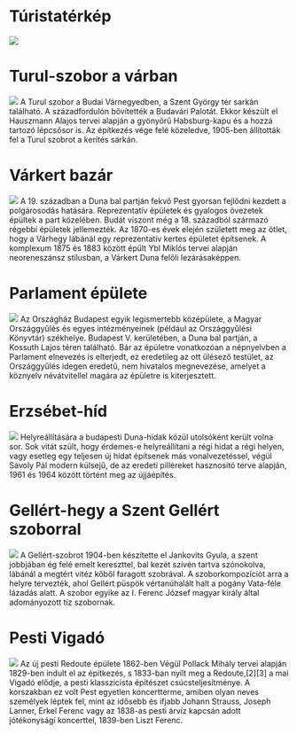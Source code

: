 # Túristatérkép
![](https://github.com/TormaAlex/Kolodko/blob/main/download.jpg?raw=true)
# Turul-szobor a várban
![](https://github.com/TormaAlex/Kolodko/blob/main/2aaa1abc-c9ae-4aac-9b8f-261ebc58580a.jpg?raw=true)
A Turul szobor a Budai Várnegyedben, a Szent György tér sarkán található. A századfordulón bővítették a Budavári Palotát. Ekkor készült el Hauszmann Alajos tervei alapján a gyönyörű Habsburg-kapu és a hozzá tartozó lépcsősor is. Az építkezés vége felé közeledve, 1905-ben állították fel a Turul szobrot a kerítés sarkán.
# Várkert bazár
![](https://github.com/TormaAlex/Kolodko/blob/main/71a95380-6fd0-4495-a5a7-9d3aab8374ad.jpg?raw=true)
A 19. században a Duna bal partján fekvő Pest gyorsan fejlődni kezdett a polgárosodás hatására. Reprezentatív épületek és gyalogos övezetek épültek a part közelében. Budát viszont még a 18. századból származó régebbi épületek jellemezték. Az 1870-es évek elején született meg az ötlet, hogy a Várhegy lábánál egy reprezentatív kertes épületet építsenek. A komplexum 1875 és 1883 között épült Ybl Miklós tervei alapján neoreneszánsz stílusban, a Várkert Duna felőli lezárásaképpen.
# Parlament épülete
![](https://github.com/TormaAlex/Kolodko/blob/main/7d595669-c485-49ea-a648-43387d49a9b9.jpg?raw=true)
Az Országház Budapest egyik legismertebb középülete, a Magyar Országgyűlés és egyes intézményeinek (például az Országgyűlési Könyvtár) székhelye. Budapest V. kerületében, a Duna bal partján, a Kossuth Lajos téren található. Bár az épületre vonatkozóan a népnyelvben a Parlament elnevezés is elterjedt, ez eredetileg az ott ülésező testület, az Országgyűlés idegen eredetű, nem hivatalos megnevezése, amelyet a köznyelv névátvitellel magára az épületre is kiterjesztett.
# Erzsébet-híd
![](https://github.com/TormaAlex/Kolodko/blob/main/d0b49360-cd32-4428-a2ee-c3f881e45ae0.jpg?raw=true)
Helyreállítására a budapesti Duna-hidak közül utolsóként került volna sor. Sok vitát szült, hogy érdemes-e helyreállítani a régi hidat a régi helyen, vagy esetleg egy teljesen új hidat építsenek más vonalvezetéssel, végül Sávoly Pál modern külsejű, de az eredeti pilléreket hasznosító terve alapján, 1961 és 1964 között történt meg az újjáépítés. 
# Gellért-hegy a Szent Gellért szoborral
![](https://github.com/TormaAlex/Kolodko/blob/main/d7e27922-6a3e-4694-acfb-359b9ee24752.jpg?raw=true)
A Gellért-szobrot 1904-ben készítette el Jankovits Gyula, a szent jobbjában ég felé emelt kereszttel, bal kezét szívén tartva szónokolva, lábánál a megtért vitéz kőből faragott szobrával. A szoborkompozíciót arra a helyre tervezték, ahol Gellért püspök vértanúhalált halt a pogány Vata-féle lázadás alatt. A szobor egyike az I. Ferenc József magyar király által adományozott tíz szobornak.
# Pesti Vigadó
![](https://github.com/TormaAlex/Kolodko/blob/main/fe32825c-7133-42cd-9eba-d9963a61bcfc.jpg?raw=true)
Az új pesti Redoute épülete 1862-ben
Végül Pollack Mihály tervei alapján 1829-ben indult el az építkezés, s 1833-ban nyílt meg a Redoute,[2][3] a mai Vigadó elődje, a pesti klasszicista építészet csúcsteljesítménye. A korszakban ez volt Pest egyetlen koncertterme, amiben olyan neves személyek léptek fel, mint az idősebb és ifjabb Johann Strauss, Joseph Lanner, Erkel Ferenc vagy az 1838-as pesti árvíz kapcsán adott jótékonysági koncerttel, 1839-ben Liszt Ferenc.
